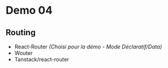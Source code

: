 # Demo 04

## Routing
- React-Router _(Choisi pour la démo - Mode Déclaratif/Data)_
- Wouter
- Tanstack/react-router
